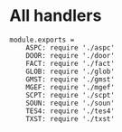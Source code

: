 # All handlers

	module.exports =
		ASPC: require './aspc'
		DOOR: require './door'
		FACT: require './fact'
		GLOB: require './glob'
		GMST: require './gmst'
		MGEF: require './mgef'
		SCPT: require './scpt'
		SOUN: require './soun'
		TES4: require './tes4'
		TXST: require './txst'
